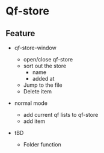 # Qf-store

## Feature

- qf-store-window
  - open/close qf-store
  - sort out the store
    - name
    - added at
  - Jump to the file
  - Delete item

- normal mode
  - add current qf lists to qf-store
  - add item

- tBD
  - Folder function
